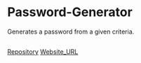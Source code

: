 # Password-Generator
Generates a password from a given criteria.
##
[Repository](https://github.com/kylelarsenlarsen/Password-Generator)
[Website_URL](https://kylelarsenlarsen.github.io/Password-Generator/)
